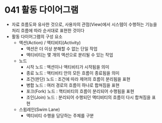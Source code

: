 # 041 활동 다이어그램

- 자료 흐름도와 유사한 것으로, 사용자의 관점(View)에서 시스템이 수행하는 기능을 처리 흐름에 따라 순서대로 표현한 것이다
- 활동 다이어그램의 구성 요소
  - 액션(Action) / 액티비티(Activity)
    - 액션은 더 이상 분해할 수 없는 단일 작업
    - 액티비티는 몇 개의 액션으로 분리될 수 있는 작업
  - 노드
    - 시작 노드 : 액션이나 액티비티가 시작됨을 의미
    - 종료 노드 : 액티비티 안의 모든 흐름이 종료됨을 의미
    - 조건(판단) 노드 : 조건에 따라 제어의 흐름이 분리됨을 표현
    - 병합 노드 : 여러 경로의 흐름이 하나로 합쳐짐을 표현
    - 포크(Fork) 노드 : 핵티비티의 흐름이 분리되어 수행됨을 표현
    - 조인(Join) 노드 : 분리되어 수행되던 액티비티의 흐름이 다시 합쳐짐을 표현
  - 스윔레인(Swim Lane)
    - 액티비티 수행을 담당하는 주체를 구분
